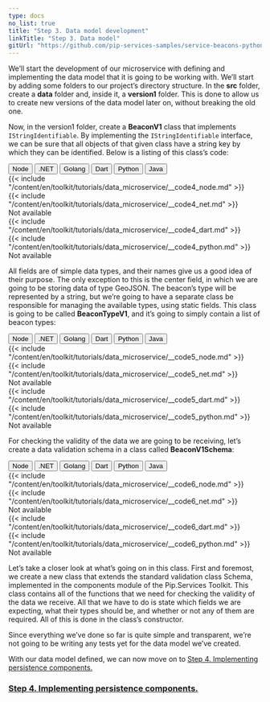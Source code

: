```yaml
---
type: docs
no_list: true
title: "Step 3. Data model development"
linkTitle: "Step 3. Data model"
gitUrl: "https://github.com/pip-services-samples/service-beacons-python"
---
```


We’ll start the development of our microservice with defining and implementing the data model that it is going to be working with. We’ll start by adding some folders to our project’s directory structure. In the **src** folder, create a **data** folder and, inside it, a **version1** folder. This is done to allow us to create new versions of the data model later on, without breaking the old one.

Now, in the version1 folder, create a **BeaconV1** class that implements `IStringIdentifiable`. By implementing the `IStringIdentifiable` interface, we can be sure that all objects of that given class have a string key by which they can be identified. Below is a listing of this class’s code:

<div class="content-tab-selector">
	<div class="btn-group tab-selector-btn-group" role="group" aria-label="Language selector">
	  <button type="button" class="btn btn-outline-secondary lang-select-btn">Node</button>
	  <button type="button" class="btn btn-outline-secondary lang-select-btn">.NET</button>
	  <button type="button" class="btn btn-outline-secondary lang-select-btn">Golang</button>
	  <button type="button" class="btn btn-outline-secondary lang-select-btn">Dart</button>
	  <button type="button" class="btn btn-outline-secondary lang-select-btn">Python</button>
	  <button type="button" class="btn btn-outline-secondary lang-select-btn">Java</button>
	</div>

<div class="content-tab-section">
  {{< include "/content/en/toolkit/tutorials/data_microservice/__code4_node.md" >}}  
</div>

<div class="content-tab-section">
  {{< include "/content/en/toolkit/tutorials/data_microservice/__code4_net.md" >}}    
</div>

<div class="content-tab-section">
  Not available  
</div>

<div class="content-tab-section">
  {{< include "/content/en/toolkit/tutorials/data_microservice/__code4_dart.md" >}}    
</div>

<div class="content-tab-section">
  {{< include "/content/en/toolkit/tutorials/data_microservice/__code4_python.md" >}}
</div>

<div class="content-tab-section">
  Not available  
</div>

</div>



All fields are of simple data types, and their names give us a good idea of their purpose. The only exception to this is the center field, in which we are going to be storing data of type GeoJSON. The beacon’s type will be represented by a string, but we’re going to have a separate class be responsible for managing the available types, using static fields. This class is going to be called **BeaconTypeV1**, and it’s going to simply contain a list of beacon types:

<div class="content-tab-selector">
	<div class="btn-group tab-selector-btn-group" role="group" aria-label="Language selector">
	  <button type="button" class="btn btn-outline-secondary lang-select-btn">Node</button>
	  <button type="button" class="btn btn-outline-secondary lang-select-btn">.NET</button>
	  <button type="button" class="btn btn-outline-secondary lang-select-btn">Golang</button>
	  <button type="button" class="btn btn-outline-secondary lang-select-btn">Dart</button>
	  <button type="button" class="btn btn-outline-secondary lang-select-btn">Python</button>
	  <button type="button" class="btn btn-outline-secondary lang-select-btn">Java</button>
	</div>

<div class="content-tab-section">
  {{< include "/content/en/toolkit/tutorials/data_microservice/__code5_node.md" >}}  
</div>

<div class="content-tab-section">
  {{< include "/content/en/toolkit/tutorials/data_microservice/__code5_net.md" >}}    
</div>

<div class="content-tab-section">
  Not available  
</div>

<div class="content-tab-section">
  {{< include "/content/en/toolkit/tutorials/data_microservice/__code5_dart.md" >}}    
</div>

<div class="content-tab-section">
  {{< include "/content/en/toolkit/tutorials/data_microservice/__code5_python.md" >}}
</div>

<div class="content-tab-section">
  Not available  
</div>

</div>


For checking the validity of the data we are going to be receiving, let’s create a data validation schema in a class called **BeaconV1Schema**: 

<div class="content-tab-selector">
	<div class="btn-group tab-selector-btn-group" role="group" aria-label="Language selector">
	  <button type="button" class="btn btn-outline-secondary lang-select-btn">Node</button>
	  <button type="button" class="btn btn-outline-secondary lang-select-btn">.NET</button>
	  <button type="button" class="btn btn-outline-secondary lang-select-btn">Golang</button>
	  <button type="button" class="btn btn-outline-secondary lang-select-btn">Dart</button>
	  <button type="button" class="btn btn-outline-secondary lang-select-btn">Python</button>
	  <button type="button" class="btn btn-outline-secondary lang-select-btn">Java</button>
	</div>

<div class="content-tab-section">
  {{< include "/content/en/toolkit/tutorials/data_microservice/__code6_node.md" >}}  
</div>

<div class="content-tab-section">
  {{< include "/content/en/toolkit/tutorials/data_microservice/__code6_net.md" >}}    
</div>

<div class="content-tab-section">
  Not available  
</div>

<div class="content-tab-section">
  {{< include "/content/en/toolkit/tutorials/data_microservice/__code6_dart.md" >}}    
</div>

<div class="content-tab-section">
  {{< include "/content/en/toolkit/tutorials/data_microservice/__code6_python.md" >}}
</div>

<div class="content-tab-section">
  Not available  
</div>

</div>



Let’s take a closer look at what’s going on in this class. First and foremost, we create a new class that extends the standard validation class Schema, implemented in the components module of the Pip.Services Toolkit. This class contains all of the functions that we need for checking the validity of the data we receive. All that we have to do is state which fields we are expecting, what their types should be, and whether or not any of them are required. All of this is done in the class’s constructor.

Since everything we’ve done so far is quite simple and transparent, we’re not going to be writing any tests yet for the data model we’ve created.

With our data model defined, we can now move on to [Step 4. Implementing persistence components.](../step3)


<span class="hide-title-link">

### [Step 4. Implementing persistence components.](../step3)

</span>
